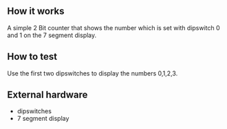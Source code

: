 <!---

This file is used to generate your project datasheet. Please fill in the information below and delete any unused
sections.

You can also include images in this folder and reference them in the markdown. Each image must be less than
512 kb in size, and the combined size of all images must be less than 1 MB.
-->

## How it works

A simple 2 Bit counter that shows the number which is set with dipswitch 0 and 1 on the 7 segment display.

## How to test

Use the first two dipswitches to display the numbers 0,1,2,3.

## External hardware

- dipswitches
- 7 segment display
